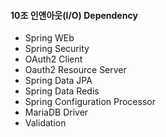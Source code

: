 #### 10조 인앤아웃(I/O) Dependency
* Spring WEb
* Spring Security
* OAuth2 Client
* Oauth2 Resource Server
* Spring Data JPA
* Spring Data Redis
* Spring Configuration Processor
* MariaDB Driver
* Validation